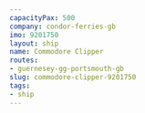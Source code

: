 ```yaml
---
capacityPax: 500
company: condor-ferries-gb
imo: 9201750
layout: ship
name: Commodore Clipper
routes:
- guernesey-gg-portsmouth-gb
slug: commodore-clipper-9201750
tags:
- ship
---
```

